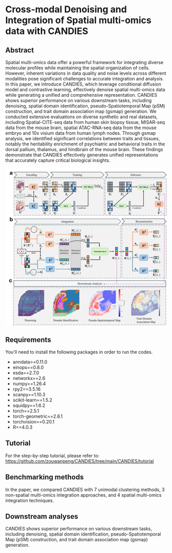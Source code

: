 # Cross-modal Denoising and Integration of Spatial multi-omics data with CANDIES

## Abstract
Spatial multi-omics data offer a powerful framework for integrating diverse molecular profiles while maintaining the spatial organization of cells. However, inherent variations in data quality and noise levels across different modalities pose significant challenges to accurate integration and analysis. In this paper, we introduce CANDIES, which leverage conditional diffusion model and contrastive learning, effectively denoise spatial multi-omics data while generating a unified and comprehensive representation. CANDIES shows superior performance on various downstream tasks, including denoising, spatial domain identification, pseudo-Spatiotemporal Map (pSM) construction, and trait domain association map (gsmap) generation. We conducted extensive evaluations on diverse synthetic and real datasets, including Spatial-CITE-seq data from human skin biopsy tissue, MISAR-seq data from the mouse brain, spatial ATAC-RNA-seq data from the mouse embryo and 10x visium data from human lymph nodes. Through gsmap analysis, we identified significant correlations between traits and tissues, notably the heritability enrichment of psychiatric and behavioral traits in the dorsal pallium, thalamus, and hindbrain of the mouse brain. These findings demonstrate that CANDIES effectively generates unified representations that accurately capture critical biological insights.

![image](https://github.com/zouwanpeng/CANDIES/blob/main/CANDIES.png)

## Requirements
You'll need to install the following packages in order to run the codes.
* ﻿anndata==0.11.0
* einops==0.8.0
* esda==2.7.0
* networkx==2.6
* numpy==1.26.4
* rpy2==3.5.16
* scanpy==1.10.3
* scikit-learn==1.5.2
* squidpy==1.6.2
* torch==2.5.1
* torch-geometric==2.6.1
* torchvision==0.20.1
* R==4.0.3

## Tutorial
For the step-by-step tutorial, please refer to: https://github.com/zouwanpeng/CANDIES/tree/main/CANDIES/tutorial

## Benchmarking methods
In the paper, we compared CANDIES with 7 unimodal clustering methods, 3 non-spatial multi-omics integration approaches, and 4 spatial multi-omics integration techniques.

## Downstream analyses
CANDIES shows superior performance on various downstream tasks, including denoising, spatial domain identification, pseudo-Spatiotemporal Map (pSM) construction, and trait domain association map (gsmap) generation.
